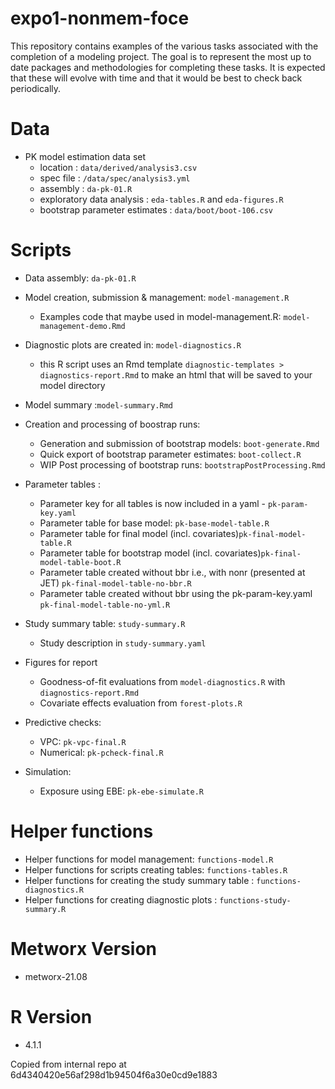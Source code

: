 # expo1-nonmem-foce

This repository contains examples of the various tasks associated with the
completion of a modeling project. The goal is to represent the most up to date
packages and methodologies for completing these tasks. It is expected that these
will evolve with time and that it would be best to check back periodically.

# Data

- PK model estimation data set 
  - location : `data/derived/analysis3.csv`
  - spec file : `/data/spec/analysis3.yml`
  - assembly : `da-pk-01.R`
  - exploratory data analysis : `eda-tables.R` and `eda-figures.R`
  - bootstrap parameter estimates : `data/boot/boot-106.csv`


# Scripts
- Data assembly: `da-pk-01.R`
- Model creation, submission & management: `model-management.R`
  - Examples code that maybe used in model-management.R: `model-management-demo.Rmd`
- Diagnostic plots are created in: `model-diagnostics.R`
  - this R script uses an Rmd template `diagnostic-templates > diagnostics-report.Rmd` 
  to make an html that will be saved to your model directory
- Model summary :`model-summary.Rmd`
- Creation and processing of boostrap runs: 
  - Generation and submission of bootstrap models: `boot-generate.Rmd`
  - Quick export of bootstrap parameter estimates: `boot-collect.R`
  - WIP Post processing of bootstrap runs: `bootstrapPostProcessing.Rmd`
- Parameter tables : 
  - Parameter key for all tables is now included in a yaml - `pk-param-key.yaml`
  - Parameter table for base model: `pk-base-model-table.R`
  - Parameter table for final model (incl. covariates)`pk-final-model-table.R`
  - Parameter table for bootstrap model (incl. covariates)`pk-final-model-table-boot.R`
  - Parameter table created without bbr i.e., with nonr (presented at JET) `pk-final-model-table-no-bbr.R`
  - Parameter table created without bbr using the pk-param-key.yaml `pk-final-model-table-no-yml.R`

- Study summary table: `study-summary.R`
  - Study description in `study-summary.yaml`
- Figures for report 
  - Goodness-of-fit evaluations from `model-diagnostics.R` with `diagnostics-report.Rmd`
  - Covariate effects evaluation from `forest-plots.R`
- Predictive checks:
  - VPC: `pk-vpc-final.R`
  - Numerical: `pk-pcheck-final.R`
- Simulation:
  - Exposure using EBE: `pk-ebe-simulate.R`


# Helper functions
- Helper functions for model management: `functions-model.R`
- Helper functions for scripts creating tables: `functions-tables.R`
- Helper functions for creating the study summary table : `functions-diagnostics.R`
- Helper functions for creating diagnostic plots : `functions-study-summary.R`

# Metworx Version
- metworx-21.08

# R Version
- 4.1.1



Copied from internal repo at 6d4340420e56af298d1b94504f6a30e0cd9e1883

